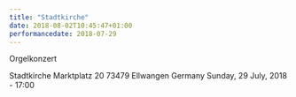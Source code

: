 ```yaml
---
title: "Stadtkirche"
date: 2018-08-02T10:45:47+01:00
performancedate: 2018-07-29
---
```


Orgelkonzert

Stadtkirche
Marktplatz 20
73479 Ellwangen
Germany
Sunday, 29 July, 2018 - 17:00
